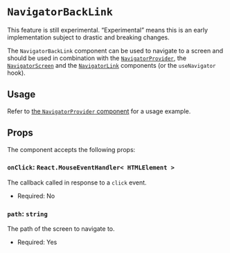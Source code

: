 # `NavigatorBackLink`

<div class="callout callout-alert">
This feature is still experimental. “Experimental” means this is an early implementation subject to drastic and breaking changes.
</div>

The `NavigatorBackLink` component can be used to navigate to a screen and should be used in combination with the [`NavigatorProvider`](/packages/components/src/navigator/navigator-provider/README.md), the [`NavigatorScreen`](/packages/components/src/navigator/navigator-screen/README.md) and the [`NavigatorLink`](/packages/components/src/navigator/navigator-link/README.md) components (or the `useNavigator` hook).

## Usage

Refer to [the `NavigatorProvider` component](/packages/components/src/navigator/navigator-provider/README.md#usage) for a usage example.

## Props

The component accepts the following props:

### `onClick`: `React.MouseEventHandler< HTMLElement >`

The callback called in response to a `click` event.

-   Required: No

### `path`: `string`

The path of the screen to navigate to.

-   Required: Yes
